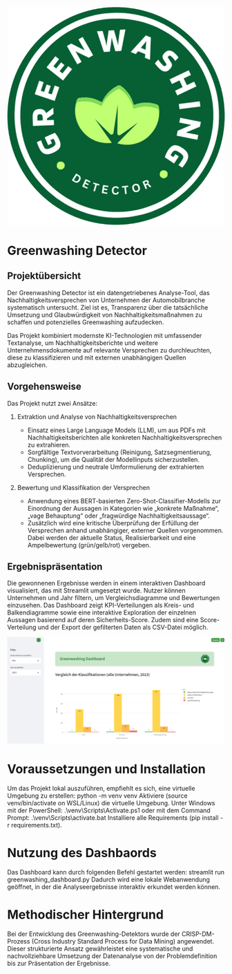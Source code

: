 ![Greenwashing Detector](images/Greenwashing_Detector_Logo.png)

# Greenwashing Detector

## Projektübersicht

Der Greenwashing Detector ist ein datengetriebenes Analyse-Tool, das Nachhaltigkeitsversprechen von Unternehmen der Automobilbranche systematisch untersucht. Ziel ist es, Transparenz über die tatsächliche Umsetzung und Glaubwürdigkeit von Nachhaltigkeitsmaßnahmen zu schaffen und potenzielles Greenwashing aufzudecken.

Das Projekt kombiniert modernste KI-Technologien mit umfassender Textanalyse, um Nachhaltigkeitsberichte und weitere Unternehmensdokumente auf relevante Versprechen zu durchleuchten, diese zu klassifizieren und mit externen unabhängigen Quellen abzugleichen.

## Vorgehensweise

Das Projekt nutzt zwei Ansätze:

1. Extraktion und Analyse von Nachhaltigkeitsversprechen
    - Einsatz eines Large Language Models (LLM), um aus PDFs mit Nachhaltigkeitsberichten alle konkreten Nachhaltigkeitsversprechen zu extrahieren.
    - Sorgfältige Textvorverarbeitung (Reinigung, Satzsegmentierung, Chunking), um die Qualität der Modellinputs sicherzustellen.
    - Deduplizierung und neutrale Umformulierung der extrahierten Versprechen.

2. Bewertung und Klassifikation der Versprechen
    - Anwendung eines BERT-basierten Zero-Shot-Classifier-Modells zur Einordnung der Aussagen in Kategorien wie „konkrete Maßnahme“, „vage Behauptung“ oder „fragwürdige Nachhaltigkeitsaussage“.
    - Zusätzlich wird eine kritische Überprüfung der Erfüllung der Versprechen anhand unabhängiger, externer Quellen vorgenommen. Dabei werden der aktuelle Status, Realisierbarkeit und eine Ampelbewertung (grün/gelb/rot) vergeben.

## Ergebnispräsentation
Die gewonnenen Ergebnisse werden in einem interaktiven Dashboard visualisiert, das mit Streamlit umgesetzt wurde. Nutzer können Unternehmen und Jahr filtern, um Vergleichsdiagramme und Bewertungen einzusehen. Das Dashboard zeigt KPI-Verteilungen als Kreis- und Balkendiagramme sowie eine interaktive Exploration der einzelnen Aussagen basierend auf deren Sicherheits-Score. Zudem sind eine Score-Verteilung und der Export der gefilterten Daten als CSV-Datei möglich.

![Dashboard Screenshot](images\Screenshot_Dashboard_Alle.png)

# Voraussetzungen und Installation
Um das Projekt lokal auszuführen, empfiehlt es sich, eine virtuelle Umgebung zu erstellen: python -m venv venv
Aktiviere (source venv/bin/activate on WSL/Linux) die virtuelle Umgebung. Unter Windows mit der PowerShell:
.\venv\Scripts\Activate.ps1
oder mit dem Command Prompt:
.\venv\Scripts\activate.bat
Installiere alle Requirements (pip install -r requirements.txt).

# Nutzung des Dashbaords
Das Dashboard kann durch folgenden Befehl gestartet werden: streamlit run greenwashing_dashboard.py
Dadurch wird eine lokale Webanwendung geöffnet, in der die Analyseergebnisse interaktiv erkundet werden können.

# Methodischer Hintergrund
Bei der Entwicklung des Greenwashing-Detektors wurde der CRISP-DM-Prozess (Cross Industry Standard Process for Data Mining) angewendet. Dieser strukturierte Ansatz gewährleistet eine systematische und nachvollziehbare Umsetzung der Datenanalyse von der Problemdefinition bis zur Präsentation der Ergebnisse.